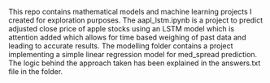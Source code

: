 This repo contains mathematical models and machine learning projects I created for exploration purposes.
The aapl_lstm.ipynb is a project to predict adjusted close price of apple stocks using an LSTM model which is attention added which allows for time based weighing of past data and leading to accurate results.
The modelling folder contains a project implementing a simple linear regression model for med_spread prediction. The logic behind the approach taken has been explained in the answers.txt file in the folder.
